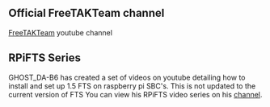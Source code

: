 ## Official FreeTAKTeam channel
[FreeTAKTeam](https://www.youtube.com/channel/UCJJOterycd1UuulmQGEV8Iw/featured) youtube channel

## RPiFTS Series
GHOST_DA-B6 has created a set of videos on youtube detailing how to install and set up 1.5 FTS on raspberry pi SBC's.
This is not updated to the current version of FTS
You can view his RPiFTS video series on his [channel](https://www.youtube.com/channel/UC--WpY--HV7PymMWLgfflZA).
